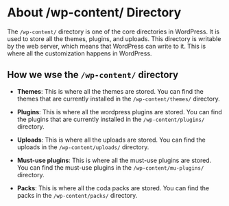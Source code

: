 # About /wp-content/ Directory

The `/wp-content/` directory is one of the core directories in WordPress. It is used to store all the themes, plugins, and uploads. This directory is writable by the web server, which means that WordPress can write to it. This is where all the customization happens in WordPress.

## How we wse the `/wp-content/` directory

- **Themes**: This is where all the themes are stored. You can find the themes that are currently installed in the `/wp-content/themes/` directory.

- **Plugins**: This is where all the wordpress plugins are stored. You can find the plugins that are currently installed in the `/wp-content/plugins/` directory.

- **Uploads**: This is where all the uploads are stored. You can find the uploads in the `/wp-content/uploads/` directory.

- **Must-use plugins**: This is where all the must-use plugins are stored. You can find the must-use plugins in the `/wp-content/mu-plugins/` directory.

- **Packs**: This is where all the coda packs are stored. You can find the packs in the `/wp-content/packs/` directory.